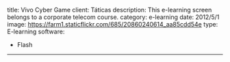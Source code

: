 title: Vivo Cyber Game
client: Táticas
description: This e-learning screen belongs to a corporate telecom course.
category: e-learning
date: 2012/5/1
image: https://farm1.staticflickr.com/685/20860240614_aa85cdd54e
type: E-learning
software:
- Flash
---
